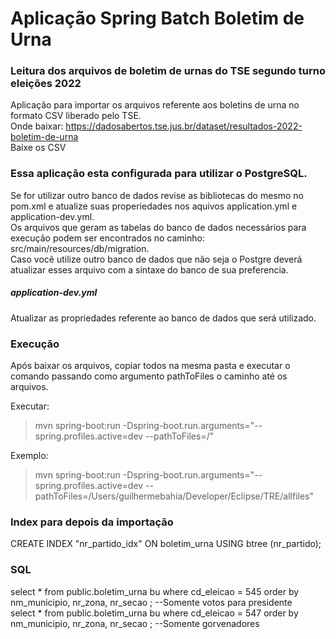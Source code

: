 # Aplicação Spring Batch Boletim de Urna   
### Leitura dos arquivos de boletim de urnas do TSE segundo turno eleições 2022   

Aplicação para importar os arquivos referente aos boletins de urna no formato CSV liberado pelo TSE.         
Onde baixar: https://dadosabertos.tse.jus.br/dataset/resultados-2022-boletim-de-urna         
Baixe os CSV     

### Essa aplicação esta configurada para utilizar o PostgreSQL.    
Se for utilizar outro banco de dados revise as bibliotecas do mesmo no pom.xml e atualize suas properiedades nos aquivos application.yml e application-dev.yml.      
Os arquivos que geram as tabelas do banco de dados necessários para execução podem ser encontrados no caminho: src/main/resources/db/migration.      
Caso você utilize outro banco de dados que não seja o Postgre deverá atualizar esses arquivo com a sintaxe do banco de sua preferencia.       

##### application-dev.yml   
Atualizar as propriedades referente ao banco de dados que será utilizado.   


### Execução   
Após baixar os arquivos, copiar todos na mesma pasta e executar o comando passando como argumento pathToFiles o caminho até os arquivos.   

Executar:   
> mvn spring-boot:run -Dspring-boot.run.arguments="--spring.profiles.active=dev --pathToFiles=/<PATH>"   

Exemplo:
> mvn spring-boot:run -Dspring-boot.run.arguments="--spring.profiles.active=dev --pathToFiles=/Users/guilhermebahia/Developer/Eclipse/TRE/allfiles"   


### Index para depois da importação   
CREATE INDEX "nr_partido_idx" ON boletim_urna USING btree (nr_partido);   

### SQL   
select * from public.boletim_urna bu where cd_eleicao = 545 order by nm_municipio, nr_zona, nr_secao ; --Somente votos para presidente      
select * from public.boletim_urna bu where cd_eleicao = 547 order by nm_municipio, nr_zona, nr_secao ; --Somente gorvenadores   